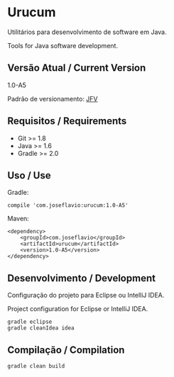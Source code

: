 # Urucum

Utilitários para desenvolvimento de software em Java.

Tools for Java software development.

## Versão Atual / Current Version

1.0-A5

Padrão de versionamento: [JFV](http://joseflavio.com/jfv)

## Requisitos / Requirements

* Git >= 1.8
* Java >= 1.6
* Gradle >= 2.0

## Uso / Use

Gradle:

    compile 'com.joseflavio:urucum:1.0-A5'

Maven:

    <dependency>
        <groupId>com.joseflavio</groupId>
        <artifactId>urucum</artifactId>
        <version>1.0-A5</version>
    </dependency>

## Desenvolvimento / Development

Configuração do projeto para Eclipse ou IntelliJ IDEA.

Project configuration for Eclipse or IntelliJ IDEA.

    gradle eclipse
    gradle cleanIdea idea

## Compilação / Compilation

    gradle clean build
